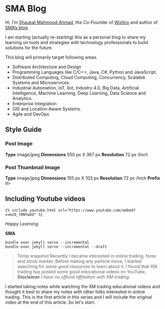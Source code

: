 # SMA Blog
Hi, I’m [Shaukat Mahmood Ahmad](https://www.linkedin.com/in/shaukat-mahmood-ahmad-b8123319/), the Co-Founder of [Wizlinx](https://www.wizlinx.com) and author of [SMA’s blog](https://www.sma.im).

I am starting (actually re-starting) this as a personal blog to share my learning on tools and strategies with technology professionals to build solutions for the future.

This blog will primarily target following areas.
-	Software Architecture and Design
-	Programming Languages like C/C++, Java, C#, Python and JavaScript.
-	Distributed Computing, Cloud Computing, Concurrency, Scalable Systems and Microservices.
-	Industrial Automation, IoT, IIot, Industry 4.0, Big Data, Artificial Intelligence, Machine Learning, Deep Learning, Data Science and Analytics.
-	Enterprise Integration
-	GIS and Location Aware Systems.
-	Agile and DevOps

## Style Guide

### Post Image
**Type** image/jpeg
**Dimensions** 550 px X 367 px
**Resolution** 72 px /Inch

### Post Thumbnail Image
**Type** image/jpeg
**Dimensions** 155 px X 103 px
**Resolution** 72 px /Inch
**Prefix** th-


## Including Youtube videos

```
{% include youtube.html url="https://www.youtube.com/embed?v=mz0_70NYwbU" %}
```


_Happy Learning._

**SMA**
```
bundle exec jekyll serve --incremental 
bundle exec jekyll serve --incremental --draft
```


> Temp snapshot
Recently I became interested in online trading, forex and stock market. Before making any particle move, I started searching for some good resources to learn about it. I found that XM trading has posted some good educational videos on YouTube, **Disclaimer** *I have no official affiliation with XM trading*. 

I started taking notes while watching the XM trading educational videos and thought it best to share my notes with other folks interested in online trading. This is the first article in this series and I will include the original video at the end of this article. So let's start.

